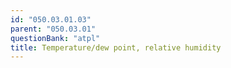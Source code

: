 ```yaml
---
id: "050.03.01.03"
parent: "050.03.01"
questionBank: "atpl"
title: Temperature/dew point, relative humidity
---
```

